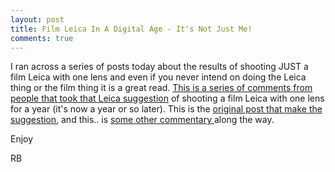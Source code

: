 ```yaml
---
layout: post
title: Film Leica In A Digital Age - It's Not Just Me!
comments: true
---
```

I ran across a series of posts today about the results of shooting JUST a film Leica with one lens and even if you never intend on doing the Leica thing or the film thing it is a great read. <a href="http://theonlinephotographer.typepad.com/the_online_photographer/2010/08/a-leica-for-a-year-a-year-later.html">This is a series of comments from people that took that Leica suggestion</a> of shooting a film Leica with one lens for a year (it's now a year or so later). This is the <a href="http://theonlinephotographer.typepad.com/the_online_photographer/2009/05/a-leica-year.html">original post that make the suggestion</a>, and this.. is <a href="http://theonlinephotographer.typepad.com/the_online_photographer/2009/05/why-it-has-to-be-a-leica.html">some other commentary </a>along the way.

Enjoy

RB